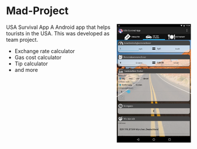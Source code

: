 # Mad-Project
<img src="Screenshot3.png" width=40% align="right" />
USA Survival App
A Android app that helps tourists in the USA.
This was developed as team project.

- Exchange rate calculator
- Gas cost calculator
- Tip calculator
- and more
